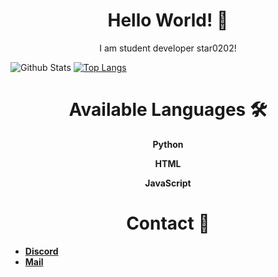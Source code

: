 <p align="center">
  <h1 align="center">Hello World! 👋</h1>
  <p align="center">I am student developer star0202!</p>
</p>

![Github Stats](https://github-readme-stats.vercel.app/api?username=star0202&count_private=true&show_icons=true&theme=nightowl&bg_color=ffffff00&hide_border=true&title_color=F8CDA9&include_all_commits=true&custom_title=star0202's%20Github%20Stats)
[![Top Langs](https://github-readme-stats.vercel.app/api/top-langs/?username=star0202&&layout=compact&langs_count=10&theme=nightowl&bg_color=ffffff00&hide_border=true&title_color=F8CDA9)](https://github.com/star0202?tab=repositories)


<p align="center">
  <h1 align="center">Available Languages 🛠</h2>
  <b>
  <p align="center">Python</p>
  <p align="center">HTML</p>
  <p align="center">JavaScript</p>
  </b>
  <h1 align="center">Contact 🔔</h2>
</p>

- [**Discord**](https://discord.com/users/798690702635827200) 
- [**Mail**](mailto:devstar0202@gmail.com)

